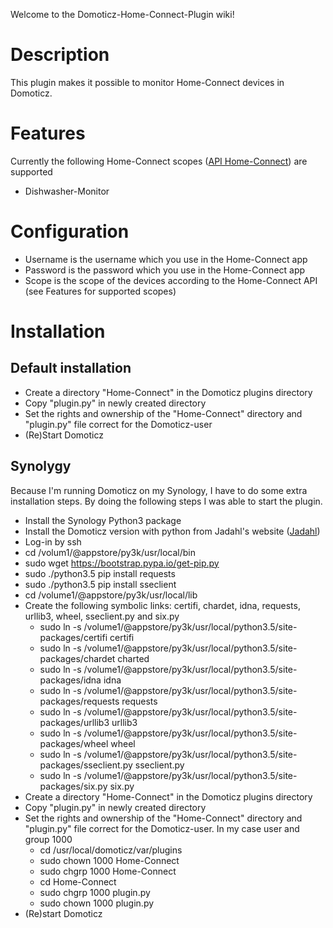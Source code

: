 Welcome to the Domoticz-Home-Connect-Plugin wiki!

# Description
This plugin makes it possible to monitor Home-Connect devices in Domoticz.

# Features
Currently the following Home-Connect scopes ([API Home-Connect](https://developer.home-connect.com/docs/authorization/scope)) are supported
* Dishwasher-Monitor

# Configuration
* Username is the username which you use in the Home-Connect app
* Password is the password which you use in the Home-Connect app
* Scope is the scope of the devices according to the Home-Connect API (see Features for supported scopes)

# Installation
## Default installation
* Create a directory "Home-Connect" in the Domoticz plugins directory
* Copy "plugin.py" in newly created directory
* Set the rights and ownership of the "Home-Connect" directory and "plugin.py" file correct for the Domoticz-user
* (Re)Start Domoticz

## Synolygy
Because I'm running Domoticz on my Synology, I have to do some extra installation steps. By doing the following steps I was able to start the plugin.
* Install the Synology Python3 package
* Install the Domoticz version with python from Jadahl's website ([Jadahl](http://www.jadahl.com))
* Log-in by ssh
* cd /volum1/\@appstore/py3k/usr/local/bin
* sudo wget https://bootstrap.pypa.io/get-pip.py
* sudo ./python3.5 pip install requests
* sudo ./python3.5 pip install sseclient
* cd /volume1/\@appstore/py3k/usr/local/lib
* Create the following symbolic links: certifi, chardet, idna, requests, urllib3, wheel, sseclient.py and six.py
    * sudo ln -s /volume1/\@appstore/py3k/usr/local/python3.5/site-packages/certifi certifi
    * sudo ln -s /volume1/\@appstore/py3k/usr/local/python3.5/site-packages/chardet charted
    * sudo ln -s /volume1/\@appstore/py3k/usr/local/python3.5/site-packages/idna idna
    * sudo ln -s /volume1/\@appstore/py3k/usr/local/python3.5/site-packages/requests requests
    * sudo ln -s /volume1/\@appstore/py3k/usr/local/python3.5/site-packages/urllib3 urllib3
    * sudo ln -s /volume1/\@appstore/py3k/usr/local/python3.5/site-packages/wheel wheel
    * sudo ln -s /volume1/\@appstore/py3k/usr/local/python3.5/site-packages/sseclient.py sseclient.py
    * sudo ln -s /volume1/\@appstore/py3k/usr/local/python3.5/site-packages/six.py six.py
* Create a directory "Home-Connect" in the Domoticz plugins directory
* Copy "plugin.py" in newly created directory
* Set the rights and ownership of the "Home-Connect" directory and "plugin.py" file correct for the Domoticz-user. In my case user and group 1000
    * cd /usr/local/domoticz/var/plugins
    * sudo chown 1000 Home-Connect
    * sudo chgrp 1000 Home-Connect
    * cd Home-Connect
    * sudo chgrp 1000 plugin.py
    * sudo chown 1000 plugin.py
* (Re)start Domoticz
